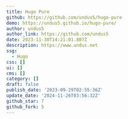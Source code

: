 ```yaml
---
title: Hugo Pure
github: https://github.com/undus5/hugo-pure
demo: https://undus5.github.io/hugo-pure/
author: undus5
author_link: https://github.com/undus5
date: 2023-11-30T14:21:01.807Z
description: https://www.undus.net
ssg:
  - Hugo
css: []
ui: []
cms: []
category: []
draft: false
publish_date: '2023-09-29T02:55:36Z'
update_date: '2024-11-26T03:56:32Z'
github_star: 7
github_fork: 5
---
```

